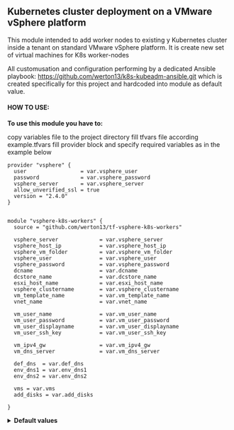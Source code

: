 ## Kubernetes cluster deployment on a VMware vSphere platform

This module intended to add worker nodes to existing y Kubernetes cluster inside a tenant on standard VMware vSphere platform.
It is create new set of virtual machines for K8s worker-nodes

All customusation and configuration performing by a dedicated Ansible playbook: https://github.com/werton13/k8s-kubeadm-ansible.git which is created specifically for this project and hardcoded into module as default value.


#### HOW TO USE:

<b>To use this module you have to:</b>

copy variables file to the project directory
fill tfvars file according example.tfvars
fill provider block and specify required variables as in the example below

```hcl
provider "vsphere" {
  user                 = var.vsphere_user
  password             = var.vsphere_password
  vsphere_server       = var.vsphere_server
  allow_unverified_ssl = true
  version = "2.4.0"
}


module "vsphere-k8s-workers" {
  source = "github.com/werton13/tf-vsphere-k8s-workers"

  vsphere_server             = var.vsphere_server
  vsphere_host_ip            = var.vsphere_host_ip
  vsphere_vm_folder          = var.vsphere_vm_folder
  vsphere_user               = var.vsphere_user
  vsphere_password           = var.vsphere_password
  dcname                     = var.dcname
  dcstore_name               = var.dcstore_name
  esxi_host_name             = var.esxi_host_name
  vsphere_clustername        = var.vsphere_clustername
  vm_template_name           = var.vm_template_name
  vnet_name                  = var.vnet_name

  vm_user_name               = var.vm_user_name
  vm_user_password           = var.vm_user_password
  vm_user_displayname        = var.vm_user_displayname
  vm_user_ssh_key            = var.vm_user_ssh_key

  vm_ipv4_gw                 = var.vm_ipv4_gw
  vm_dns_server              = var.vm_dns_server
  
  def_dns  = var.def_dns
  env_dns1 = var.env_dns1
  env_dns2 = var.env_dns2

  vms = var.vms
  add_disks = var.add_disks

}

```
<details>
  <summary><b>Default values</b></summary>

```  
add_disks = {
          diskw1 = {
            sizegb = "10"
            bus_num = "1"
            unit_num = "0"
            storage_profile = ""
            bus_type = "paravirtual" 
          }
          diskw2 = {
            sizegb = "30"
            bus_num = "1"
            unit_num = "1"
            storage_profile = ""
            bus_type = "paravirtual"  
          }
}

```

</details>
